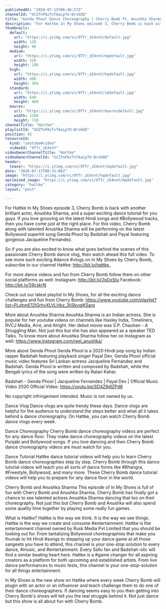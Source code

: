 ```yaml
---
publishedAt: "2020-07-15T06:46:57Z"
channelId: "UCZTnPAzTvTAaLp7U-BrskOQ"
title: "Genda Phool Dance Choreography | Cherry Bomb ft. Anushka Sharma | In My Shoes Ep#03 | Hattke​"
description: "For Hattke In My Shoes episode 3, Cherry Bomb is back with another brilliant actor, Anushka Sharma, and a super exciting dance tutorial for you guys. If you love grooving on the latest Hindi songs and #Bollywood tracks, then you have come just at the right place. For this video, Cherry Bomb along with talented Anushka Sharma will be performing on the latest Bollywood superhit song Genda Phool by Badshah and Payal featuring gorgeous Jacqueline Fernandez.\n\nSo if you are also excited to know what goes behind the scenes of this passionate Cherry Bomb dance vlog, then watch ahead this full video. To see more such exciting #dance #vlogs on In My Shoes by Cherry Bomb, subscribe to our channel Hattke: http://bit.ly/hattke_\n\nFor more dance videos and fun from Cherry Bomb follow them on other social platforms as well:\nInstagram: http://bit.ly/2pDxStu\nFacebook: http://bit.ly/39cskrN\n\nCheck out our latest playlist In My Shoes, for all the exciting dance challenges and fun from Cherry Bomb: https://www.youtube.com/playlist?list=PLqhmE12IGrhyXLVLHbz_3IiSkvqjKSarq\n\nMore about Anushka Sharma\nAnushka Sharma is an Indian actress. She is popular for her youtube videos on channels like Hasley India, Timeliners, RVCJ Media, Arre, and Alright. Her debut movie was S.P. Chauhan - A Struggling Man. Not just this but she has also appeared as a speaker TED Talks. To know more about Anushka Sharma follow her on Instagram as well: https://www.instagram.com/reel_anushka/\n\nMore about Genda Phool\nGenda Phool is a 2020 Hindi pop song by Indian rapper Badshah featuring playback singer Payal Dev. Genda Phool official music video features Sri Lankan actress Jacqueline Fernandez and Badshah. Genda Phool is written and composed by Badshah, while the Bengali lyrics of the song were written by Ratan Kahar.\n\nBadshah - Genda Phool | Jacqueline Fernandez | Payal Dev | Official Music Video 2020\nOfficial Video: https://youtu.be/SD4Z8dlZPd8\n\nNo copyright infringement intended. Music is not owned by us. \n\nDance Vlog\nDance vlogs are quite trendy these days. Dance vlogs are helpful for the audience to understand the steps better and what all it takes behind a dance choreography. On Hattke, you can watch Cherry Bomb dance vlogs every week.\n\nDance Choreography\nCherry Bomb dance choreography videos are perfect for any dance floor. They make dance choreography videos on the latest Punjabi and Bollywood songs. If you love dancing and then Cherry Bomb dance choreography videos are must watch for you.\n\nDance Tutorial \nHattke dance tutorial videos will help you to learn Cherry Bomb dance choreographies step by step. Cherry Bomb through this dance tutorial videos will teach you all sorts of dance forms like #Bhangra, #Freestyle, Bollywood, and many more. These Cherry Bomb dance tutorial videos will help you to prepare for any dance floor in the world. \n\nCherry Bomb and Anushka Sharma\nThis episode of In My Shoes is full of fun with Cherry Bomb and Anushka Sharma. Cherry Bomb has finally got a chance to see talented actress Anushka Sharma dancing that too on their choreography. Not just this but Cherry Bomb and Anushka will also spend some quality time together by playing some really fun games.\n\nWhat is Hattke? Hattke is the way we think. It is the way we see things. Hattke is the way we create and consume #entertainment. Hattke is the entertainment channel owned by Rusk Media Pvt Limited that you should be looking out for. From tantalizing Bollywood choreographies that make you thumak to hit Hindi #songs to stepping up your dance game at all those sangeets you have to attend, this channel is your one-stop solution to every dance, #music, and #entertainment. Every Sallu fan and Badshah-olic will find a similar beating heart here. Hattke is a #game changer for all aspiring creators as a platform for both upcoming and established artists. From live dance performances to music fests, this channel is your one-stop-solution for all things entertainment.\n\nIn My Shoes is the new show on Hattke where every week Cherry Bomb will plugin with an actor or an influencer and teach challenge them to do one of their dance choreographers. If dancing seems easy to you then getting into Cherry Bomb's shoes will tell you the real struggle behind it. Not just dance but this show is all about fun with Cherry Bomb."
thumbnails:
  default:
    url: "https://i.ytimg.com/vi/9TTr_zE4nnY/default.jpg"
    width: 120
    height: 90
  medium:
    url: "https://i.ytimg.com/vi/9TTr_zE4nnY/mqdefault.jpg"
    width: 320
    height: 180
  high:
    url: "https://i.ytimg.com/vi/9TTr_zE4nnY/hqdefault.jpg"
    width: 480
    height: 360
  standard:
    url: "https://i.ytimg.com/vi/9TTr_zE4nnY/sddefault.jpg"
    width: 640
    height: 480
  maxres:
    url: "https://i.ytimg.com/vi/9TTr_zE4nnY/maxresdefault.jpg"
    width: 1280
    height: 720
channelTitle: "Hattke"
playlistId: "UUZTnPAzTvTAaLp7U-BrskOQ"
position: 45
resourceId:
  kind: "youtube#video"
  videoId: "9TTr_zE4nnY"
videoOwnerChannelTitle: "Hattke"
videoOwnerChannelId: "UCZTnPAzTvTAaLp7U-BrskOQ"
header:
  teaser: "https://i.ytimg.com/vi/9TTr_zE4nnY/mqdefault.jpg"
date: "2020-07-17T08:35:06Z"
image: "https://i.ytimg.com/vi/9TTr_zE4nnY/hqdefault.jpg"
optimized_image: "https://i.ytimg.com/vi/9TTr_zE4nnY/mqdefault.jpg"
category: "hattke"
layout: "post"

---
```

For Hattke In My Shoes episode 3, Cherry Bomb is back with another brilliant actor, Anushka Sharma, and a super exciting dance tutorial for you guys. If you love grooving on the latest Hindi songs and #Bollywood tracks, then you have come just at the right place. For this video, Cherry Bomb along with talented Anushka Sharma will be performing on the latest Bollywood superhit song Genda Phool by Badshah and Payal featuring gorgeous Jacqueline Fernandez.

So if you are also excited to know what goes behind the scenes of this passionate Cherry Bomb dance vlog, then watch ahead this full video. To see more such exciting #dance #vlogs on In My Shoes by Cherry Bomb, subscribe to our channel Hattke: http://bit.ly/hattke_

For more dance videos and fun from Cherry Bomb follow them on other social platforms as well:
Instagram: http://bit.ly/2pDxStu
Facebook: http://bit.ly/39cskrN

Check out our latest playlist In My Shoes, for all the exciting dance challenges and fun from Cherry Bomb: https://www.youtube.com/playlist?list=PLqhmE12IGrhyXLVLHbz_3IiSkvqjKSarq

More about Anushka Sharma
Anushka Sharma is an Indian actress. She is popular for her youtube videos on channels like Hasley India, Timeliners, RVCJ Media, Arre, and Alright. Her debut movie was S.P. Chauhan - A Struggling Man. Not just this but she has also appeared as a speaker TED Talks. To know more about Anushka Sharma follow her on Instagram as well: https://www.instagram.com/reel_anushka/

More about Genda Phool
Genda Phool is a 2020 Hindi pop song by Indian rapper Badshah featuring playback singer Payal Dev. Genda Phool official music video features Sri Lankan actress Jacqueline Fernandez and Badshah. Genda Phool is written and composed by Badshah, while the Bengali lyrics of the song were written by Ratan Kahar.

Badshah - Genda Phool | Jacqueline Fernandez | Payal Dev | Official Music Video 2020
Official Video: https://youtu.be/SD4Z8dlZPd8

No copyright infringement intended. Music is not owned by us. 

Dance Vlog
Dance vlogs are quite trendy these days. Dance vlogs are helpful for the audience to understand the steps better and what all it takes behind a dance choreography. On Hattke, you can watch Cherry Bomb dance vlogs every week.

Dance Choreography
Cherry Bomb dance choreography videos are perfect for any dance floor. They make dance choreography videos on the latest Punjabi and Bollywood songs. If you love dancing and then Cherry Bomb dance choreography videos are must watch for you.

Dance Tutorial 
Hattke dance tutorial videos will help you to learn Cherry Bomb dance choreographies step by step. Cherry Bomb through this dance tutorial videos will teach you all sorts of dance forms like #Bhangra, #Freestyle, Bollywood, and many more. These Cherry Bomb dance tutorial videos will help you to prepare for any dance floor in the world. 

Cherry Bomb and Anushka Sharma
This episode of In My Shoes is full of fun with Cherry Bomb and Anushka Sharma. Cherry Bomb has finally got a chance to see talented actress Anushka Sharma dancing that too on their choreography. Not just this but Cherry Bomb and Anushka will also spend some quality time together by playing some really fun games.

What is Hattke? Hattke is the way we think. It is the way we see things. Hattke is the way we create and consume #entertainment. Hattke is the entertainment channel owned by Rusk Media Pvt Limited that you should be looking out for. From tantalizing Bollywood choreographies that make you thumak to hit Hindi #songs to stepping up your dance game at all those sangeets you have to attend, this channel is your one-stop solution to every dance, #music, and #entertainment. Every Sallu fan and Badshah-olic will find a similar beating heart here. Hattke is a #game changer for all aspiring creators as a platform for both upcoming and established artists. From live dance performances to music fests, this channel is your one-stop-solution for all things entertainment.

In My Shoes is the new show on Hattke where every week Cherry Bomb will plugin with an actor or an influencer and teach challenge them to do one of their dance choreographers. If dancing seems easy to you then getting into Cherry Bomb's shoes will tell you the real struggle behind it. Not just dance but this show is all about fun with Cherry Bomb.